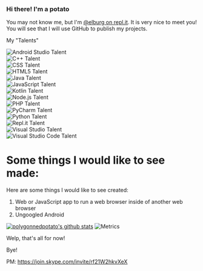 ### Hi there! I'm a potato

You may not know me, but I'm [@elburg on repl.it](https://repl.it/@elburg "I make stuff there!"). It is very nice to meet you! You will see that I will use GitHub to publish my projects.

My "Talents"

![Android Studio Talent](https://img.shields.io/endpoint?url=https://raw.githubusercontent.com/polygonnedpotato/polygonnedpotato/main/talentdata/androidstudio.json "so i can't really make android apps yet.")  
![C++ Talent](https://img.shields.io/endpoint?url=https://raw.githubusercontent.com/polygonnedpotato/polygonnedpotato/main/talentdata/cpp.json "don't speak the language")  
![CSS Talent](https://img.shields.io/endpoint?url=https://raw.githubusercontent.com/polygonnedpotato/polygonnedpotato/main/talentdata/css.json "I'm starting to get it now!")   
![HTML5 Talent](https://img.shields.io/endpoint?url=https://raw.githubusercontent.com/polygonnedpotato/polygonnedpotato/main/talentdata/htmlfive.json "lol i am a noob but getting better.")  
![Java Talent](https://img.shields.io/endpoint?url=https://raw.githubusercontent.com/polygonnedpotato/polygonnedpotato/main/talentdata/java.json "In a nutshell, don't ask me to help you with Java.")  
![JavaScript Talent](https://img.shields.io/endpoint?url=https://raw.githubusercontent.com/polygonnedpotato/polygonnedpotato/main/talentdata/js.json "i don't know how to make web apps yet, but i do know quite a lot.")  
![Kotlin Talent](https://img.shields.io/endpoint?url=https://raw.githubusercontent.com/polygonnedpotato/polygonnedpotato/main/talentdata/kt.json "I know Kotlin, but I don't know Kotlin.")  
![Node.js Talent](https://img.shields.io/endpoint?url=https://raw.githubusercontent.com/polygonnedpotato/polygonnedpotato/main/talentdata/nodejs.json "nope.")  
![PHP Talent](https://img.shields.io/endpoint?url=https://raw.githubusercontent.com/polygonnedpotato/polygonnedpotato/main/talentdata/php.json "I got work i need to do first.")  
![PyCharm Talent](https://img.shields.io/endpoint?url=https://raw.githubusercontent.com/polygonnedpotato/polygonnedpotato/main/talentdata/pycharm.json "i need to do some more work...")  
![Python Talent](https://img.shields.io/endpoint?url=https://raw.githubusercontent.com/polygonnedpotato/polygonnedpotato/main/talentdata/py.json&namedLogo=https://raw.githubusercontent.com/polygonnedpotato/polygonnedpotato/main/talentdata/py.svg "Basically, I know my way around...")  
![Repl.it Talent](https://img.shields.io/endpoint?url=https://raw.githubusercontent.com/polygonnedpotato/polygonnedpotato/main/talentdata/replit.json "I (almost) know my entire way around!")  
![Visual Studio Talent](https://img.shields.io/endpoint?url=https://raw.githubusercontent.com/polygonnedpotato/polygonnedpotato/main/talentdata/vs.json "i don't know what im doing...")  
![Visual Studio Code Talent](https://img.shields.io/endpoint?url=https://raw.githubusercontent.com/polygonnedpotato/polygonnedpotato/main/talentdata/vscode.json "I think i know what i'm doing...")  
  
# Some things I would like to see made:

Here are some things I would like to see created:

1. Web or JavaScript app to run a web browser inside of another web browser  
2. Ungoogled Android

[![polygonnedpotato's github stats](https://github-readme-stats.vercel.app/api?username=polygonnedpotato&show_icons=1&include_all_commits=1&theme=midnight-purple)](https://github.com/anuraghazra/github-readme-stats)
![Metrics](https://metrics.lecoq.io/polygonnedpotato?template=classic&languages=1&isocalendar=1&introduction=1&followup=1&activity=1&projects=1&people=1&lines=1&stars=1&pagespeed=1&activity.limit=5&activity.days=14&activity.filter=all&activity.visibility=all&activity.timestamps=true&introduction.title=true&isocalendar.duration=full-year&languages.colors=github&languages.details=bytes-size%2C%20percentage&languages.threshold=0%25&people.limit=30&people.size=28&people.types=followers%2C%20following&people.identicons=false&people.shuffle=false&projects.limit=4&projects.descriptions=false&stars.limit=4&pagespeed.url=a-1.elburg.repl.co&pagespeed.detailed=true&pagespeed.screenshot=true&config.timezone=America%2FLos_Angeles)

Welp, that's all for now!

Bye!

PM: https://join.skype.com/invite/rf21W2hkvXeX
